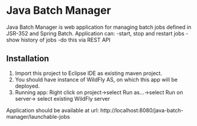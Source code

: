 # Java Batch Manager
Java Batch Manager is web application for managing batch jobs defined in JSR-352 and Spring Batch. Application can:
-start, stop and restart jobs
-show history of jobs
-do this via REST API

## Installation
1. Import this project to Eclipse IDE as existing maven project.
2. You should have instance of WildFly AS, on which this app will be deployed.
3. Running app: Right click on project->select Run as...->select Run on server-> select existing WildFly server

Application should be available at url:
http://localhost:8080/java-batch-manager/launchable-jobs
